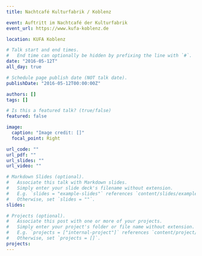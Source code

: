 ```yaml
---
title: Nachtcafé Kulturfabrik / Koblenz

event: Auftritt im Nachtcafé der Kulturfabrik
event_url: https://www.kufa-koblenz.de

location: KUFA Koblenz

# Talk start and end times.
#   End time can optionally be hidden by prefixing the line with `#`.
date: "2016-05-12T"
all_day: true

# Schedule page publish date (NOT talk date).
publishDate: "2016-05-12T00:00:00Z"

authors: []
tags: []

# Is this a featured talk? (true/false)
featured: false

image:
  caption: "Image credit: []"
  focal_point: Right

url_code: ""
url_pdf: ""
url_slides: ""
url_video: ""

# Markdown Slides (optional).
#   Associate this talk with Markdown slides.
#   Simply enter your slide deck's filename without extension.
#   E.g. `slides = "example-slides"` references `content/slides/example-slides.md`.
#   Otherwise, set `slides = ""`.
slides:

# Projects (optional).
#   Associate this post with one or more of your projects.
#   Simply enter your project's folder or file name without extension.
#   E.g. `projects = ["internal-project"]` references `content/project/deep-learning/index.md`.
#   Otherwise, set `projects = []`.
projects:
---
```

